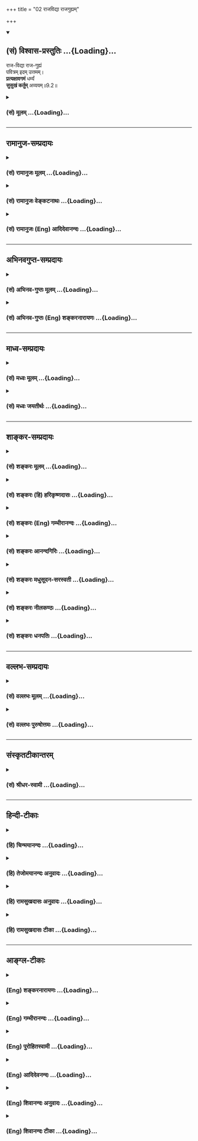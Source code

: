 +++
title = "02 राजविद्या राजगुह्यम्"

+++
<div class="js_include" newlevelforh1="2" title="(सं) विश्वास-प्रस्तुतिः" unfilled url="/mahAbhAratam/shlokashaH/06-bhIShma-parva/03-bhagavad-gItA-parva/saMskRtam/vishvAsa-prastutiH/09_rAja-vidyA-rAja-guhy/02_rAjavidyA_rAjaguh.md">
<details open><summary><h2>(सं) विश्वास-प्रस्तुतिः ...{Loading}...</h2></summary>

राज-विद्या राज-गुह्यं  
पवित्रम् इदम् उत्तमम्।  
**प्रत्यक्षावगमं** धर्म्यं  
**सुसुखं कर्तुम्** अव्ययम्॥9.2॥
</details>
</div>
<div class="js_include collapsed" newlevelforh1="3" title="(सं) मूलम्" unfilled url="/mahAbhAratam/shlokashaH/06-bhIShma-parva/03-bhagavad-gItA-parva/saMskRtam/mUlam/09_rAja-vidyA-rAja-guhy/02_rAjavidyA_rAjaguh.md">
<details><summary><h3>(सं) मूलम् ...{Loading}...</h3></summary>

राजविद्या राजगुह्यं पवित्रमिदमुत्तमम्।  
प्रत्यक्षावगमं धर्म्यं सुसुखं कर्तुमव्ययम्।।9.2।।
</details>
</div>


_________________
## रामानुज-सम्प्रदायः
<div class="js_include collapsed" newlevelforh1="3" title="(सं) रामानुजः मूलम्" unfilled url="/mahAbhAratam/shlokashaH/06-bhIShma-parva/03-bhagavad-gItA-parva/saMskRtam/rAmAnujaH/mUlam/09_rAja-vidyA-rAja-guhy/02_rAjavidyA_rAjaguh.md">
<details><summary><h3>(सं) रामानुजः मूलम् ...{Loading}...</h3></summary>

।।9.2।।**राजविद्या** विद्यानां राजा **राजगुह्यं** गुह्यानां राजा राज्ञां
विद्येति वा राजविद्या; राजानो हि विस्तीर्णागाधमनसः; महामनसाम् इयं विद्या
इत्यर्थः। महामनस एव गोपनीयगोपनकुशला इति तेषाम् एव गुह्यम् **इदम्। उत्तमम्
पवित्रं** मत्प्राप्तिविरोध्यशेषकल्मषापहं **प्रत्यक्षावगमम्;** अवगम्यते
इति अवगमो विषयः; प्रत्यक्षभूतः अवगमो विषयो यस्य ज्ञानस्य तत्
प्रत्यक्षावगमम्; भक्तिरूपेण उपासनेन उपास्यमानः अहं तदानीम् एव उपासितुः
प्रत्यक्षताम् उपागतो भवामि इत्यर्थः। अथापि **धर्म्यं** धर्माद् अनपेतं
धर्मत्वं हि निःश्रेयससाधनत्वम् स्वरूपेण एव अत्यर्थप्रियत्वेन तदानीम् एव
मद्दर्शनापादनतया च स्वयं निःश्रेयसरूपम् अपि
निरतिशयनिःश्रेयसरूपात्यन्तिकमत्प्राप्तिसाधनम् इत्यर्थः। अत एव **सुसुखं**
कर्तुं सुसुखोपादानम्; अत्यर्थप्रियत्वेन उपादेयम् **अव्ययम्** अक्षयं
मत्प्राप्तिं साधयित्वा अपि स्वयं न क्षीयते। एवंरूपम् उपासनं कुर्वतो
मत्प्रदाने कृते अपि न किञ्चित् कृतं मया अस्य इति मे प्रतिभाति इत्यर्थः।

</details>
</div>
<div class="js_include collapsed" newlevelforh1="3" title="(सं) रामानुजः वेङ्कटनाथः" unfilled url="/mahAbhAratam/shlokashaH/06-bhIShma-parva/03-bhagavad-gItA-parva/saMskRtam/rAmAnujaH/venkaTanAthaH/09_rAja-vidyA-rAja-guhy/02_rAjavidyA_rAjaguh.md">
<details><summary><h3>(सं) रामानुजः वेङ्कटनाथः ...{Loading}...</h3></summary>

  
  
।।9.2।। उपायान्तरेभ्योऽस्योपायस्यातिशयं दर्शयति -- राजविद्येति।
राजशब्दस्यात्र क्षत्रियविषयत्वेविशेषविधिः शेषनिषेधं गमयति \[ \]
इतिन्यायात् ब्राह्मणादेरनधिकारप्रसङ्गात्राज्ञां विद्या इति
विग्रहमनादृत्याह -- विद्यानां राजा ৷৷. गुह्यानां राजेति।
समानाधिकरणसमासफलमनुरुध्येदमुक्तम् शब्दार्थस्तु राजभूता विद्येति
राजदन्तादिषु वा पाठो द्रष्टव्यः। पवित्रमिदमुत्तमम्
इत्युत्तमशब्दसमानन्यायतया राजशब्दोऽत्र श्रेष्ठवाची।
एवमप्रसिद्धार्थक्लेशमसहमान आहराज्ञां विद्येति।
ब्राह्मणादेरधिकारनिषेधपरत्वशङ्कापरिहारायोपचारनिमित्तं गुणं दर्शयतिराजानो
हीति। फलितमाहमहामनसामिति। अजहल्लक्षणा वा गौणी वा वृत्तिरिह विवक्षिता;
अन्यैर्ज्ञातुमशक्यत्वादिति भावः। राजगुह्यम् इत्यस्यापि
सप्रयोजनत्वायौपचारिकार्थत्वं दर्शयतिमहामनस एव हीति।
उपायविरोधिनिवर्तककतिपयनिवर्तकव्यवच्छेदार्थमुत्तमशब्दविशेषितपवित्रशब्दविवक्षितमाह
-- मत्प्राप्तीति। प्रत्यक्षावगमम् इत्यत्र प्रत्यक्षरूपज्ञानपरत्वे
नपुंसकत्वायोगाज्ज्ञानस्यैव विशेष्यस्य ज्ञानमेव विशेषणीकृत्य
बहुव्रीह्ययोगाच्च कर्मणि व्युत्पत्त्या बहुव्रीहित्वं घटयतिअवगम्यत
इत्यादिना। नन्विदमयुक्तम्; उपासनस्य स्मृतिसन्ततिरूपत्वात्; उपास्यस्य
चाप्रत्यक्षत्वश्रुतेः प्रत्यक्षस्य तु विषयान्तरस्य
भक्तावनन्वयादित्यत्राहभक्तरूपेणेति। भक्त्या त्वनन्यया शक्यः \[11।54\]
इत्यादिकमिह भाव्यम्। तदानीमेवेत्यासक्तिवशादुक्तम्।  
  
स्वयं फलभूतानां हि फलान्तरसाधनत्वरूपं धर्मत्वं दुर्लभमित्यभिप्रायेणाह --
अथापि धर्म्यमिति। धर्मपथ्यर्थन्यायादनपेते \[अष्टा.4।4।92\] इति
सूत्रानुसारेण धर्म्यशब्दं निर्वक्तिधर्मादिति। अभिप्रेतं विवृणोतिधर्मत्वं
हीत्यादिना। प्रीतिपर्यायधृतिवाचके धातौ करणविवक्षया व्युत्पन्नो ह्ययं
धर्मशब्द इति भावः। उक्तं चाभियुक्तैःधर्म इत्युपसंहार्ये
यच्छ्रेयस्करभाषणम्। तद्धर्मपदवाच्यार्थनिरूपणविवक्षया इत्यादि।
श्रेयसोऽत्रावच्छेदकाभावात्मुक्तिः कैवल्यनिर्वाणश्रेयोनिश्श्रेयसामृतम्
\[अमरः1।5।6\] इति नैघण्टुकपाठाच्चनिरतिशयेत्यादिकमुक्तम्। अत एवेति --
स्वरूपतः साध्यतश्च पुरुषार्थरूपत्वादित्यर्थः। कर्तुं सुसुखं करणे
सुसुखमित्यर्थः। सुसुखं इत्यस्य
तुमुनन्तक्रियाकर्मीभावभ्रमव्युदासायाहसुसुखोपादानमिति।
उपसर्गसुखशब्दयोरत्राभिप्रेतमाहअत्यर्थेति। स्वरूपतो
विषयतश्चात्यर्थानुकूलत्वात्सुखेनानुष्ठेयमित्यर्थः। फलविनाश्यं हि
सर्वमन्यत्कर्म इदं तु सुकरमपि फलेनापि न क्षीयते अपवर्गरूपं फलमप्येतस्य
नालमित्यतिशयपरोऽव्ययशब्द इत्यभिप्रायेणाहअक्षयमिति।
तद्विवृणोतिमत्प्राप्तिमिति। तर्हि किमन्यदधिकं साध्यमिति
शङ्कायामभिप्रेतमाहएवंरूपमिति।  
  

</details>
</div>
<div class="js_include collapsed" newlevelforh1="3" title="(सं) रामानुजः (Eng) आदिदेवानन्दः" unfilled url="/mahAbhAratam/shlokashaH/06-bhIShma-parva/03-bhagavad-gItA-parva/saMskRtam/rAmAnujaH/english/AdidevAnandaH/09_rAja-vidyA-rAja-guhy/02_rAjavidyA_rAjaguh.md">
<details><summary><h3>(सं) रामानुजः (Eng) आदिदेवानन्दः ...{Loading}...</h3></summary>

9.2 This is a 'royal science', the king among sciences; 'the royal mystery', the king among mysteries. Or royal science may also mean the science known and practised by kings. Indeed kings are those who have broad and profound minds. The meaning is that this is the science of great minds. This is a mystery, because the great-minded alone are skilled in keeping mysteries. This is 'supreme purifier'; for it removes completely all blemishes opposed to the attainment of Myself. It is realised by 'direct perception'. Avagama' is that which is apprehended -
the subject of knowledge. It is that knowledge which has become direct perception, so that its object is directly apprehended. The import is that I, when worshipped in the spirit of Bhakti, become perceptible to the worshipper immediately. Even so, it is in 'accord with Dharma' or inseparable from Dharma. What is called Dharma is that which constitutes the means for the highest good. Though it is of the nature of supreme good, as it brings about the vision of Myself, yet it is also the means for completely attaining Me, which is the end unsurpassed and the final good. Because of this, it is 'pleasurable' to practise; its adoption is a matter of supreme love. It is 'abiding', imperishable. It does not perish even after leading to My attainment. That is, I give Myself up to one who performs this form of worship; even then it appears to Me that I have done nothing for him. Such is the meaning.

</details>
</div>


_________________
## अभिनवगुप्त-सम्प्रदायः
<div class="js_include collapsed" newlevelforh1="3" title="(सं) अभिनव-गुप्तः मूलम्" unfilled url="/mahAbhAratam/shlokashaH/06-bhIShma-parva/03-bhagavad-gItA-parva/saMskRtam/abhinava-guptaH/mUlam/09_rAja-vidyA-rAja-guhy/02_rAjavidyA_rAjaguh.md">
<details><summary><h3>(सं) अभिनव-गुप्तः मूलम् ...{Loading}...</h3></summary>

।।9.2।। राजेति। राजते सर्वविद्यामध्ये वीप्यते या। इहैव ह्युच्यते --
अध्यात्मविद्या विद्यानाम् इति। राज्ञां जनकादीनाम् अत्र अधिकारः; तेषां
रहस्यम् अतिगुप्तत्वात् +++(S;;N प्रति गुप्तत्वात्)+++। क्षत्रियसुलभेन वी,(धी)
रभावेनाविकम्पनात् +++(S;;N -- कम्पत्वात्)+++ कर्तुमनुष्ठातुं +++(N अनुष्ठानम्)+++
सुसुखम्। \[अव्ययम्\]; न चास्य ब्रह्मोपासनात्मनः कर्मणः
अन्यकर्मवदुपभोगादिना व्ययोऽस्ति।

</details>
</div>
<div class="js_include collapsed" newlevelforh1="3" title="(सं) अभिनव-गुप्तः (Eng) शङ्करनारायणः" unfilled url="/mahAbhAratam/shlokashaH/06-bhIShma-parva/03-bhagavad-gItA-parva/saMskRtam/abhinava-guptaH/english/shankaranArAyaNaH/09_rAja-vidyA-rAja-guhy/02_rAjavidyA_rAjaguh.md">
<details><summary><h3>(सं) अभिनव-गुप्तः (Eng) शङ्करनारायणः ...{Loading}...</h3></summary>

9.2 Raja-etc. Shines : that which illumines in the midst of all
sciences. Here \[in the Gita\] itself it is said 'The science of the
Self \[is the chief\] among the sciences'. Here in this science kings
like Janaka etc., have a right and pervilege (adhikara) \[to learn\]. It
is their secret, as it is much protected (by them) by heroism easy for
the Ksatriyas. As they do not waver \[in their mind\] because of their
heroic nature that is common in the members of the warring class, it is
very easy to do i.e., to observe. Imperishable : Unlike other actions
this action of worshipping Brahman does not perish through the enjoyment
of \[its result\].

</details>
</div>


_________________
## माध्व-सम्प्रदायः
<div class="js_include collapsed" newlevelforh1="3" title="(सं) मध्वः मूलम्" unfilled url="/mahAbhAratam/shlokashaH/06-bhIShma-parva/03-bhagavad-gItA-parva/saMskRtam/madhvaH/mUlam/09_rAja-vidyA-rAja-guhy/02_rAjavidyA_rAjaguh.md">
<details><summary><h3>(सं) मध्वः मूलम् ...{Loading}...</h3></summary>

।।9.2।। राजविद्या प्रधानविद्या। प्रत्यक्षं ब्रह्म अवगम्यते येन
तत्प्रत्यक्षावगमम्। अक्षेष्विन्द्रियेषु प्रति प्रतिस्थित इति प्रत्यक्षः।
तथा च श्रुतिः यः प्राणे तिष्ठन्प्राणादन्तरो यं प्राणो न वेद यस्य प्राणः
शरीरम्। यः प्राणमन्तरो यमयत्येष त आत्माऽन्तर्याम्यमृतः। यो वाचि तिष्ठन्
৷৷. यश्चक्षुषि तिष्ठन् \[बृ.उ.3।7।1618\] इत्यादिः। य एषोऽन्तरक्षिणि
पुरुषो दृश्यते \[छां.उ.1।7।5\] इति च अङ्गुष्ठमात्रः पुरुषोऽङ्गुष्ठं च
समाश्रितः \[म.ना.उ.15।5\] इति च। त्वं मनस्त्वं चन्द्रमास्त्वं
चक्षुरादित्यः इत्यादेश्च मोक्षधर्मे। \[म.भा.12।338।98100\] स प्रत्यक्षः
प्रति इति हि सोऽक्षेष्वक्षवान् भवति य एवं विद्वान्प्रत्यक्षं वेद इति
सामवेदे बाभ्रव्यशाखायाम्। धर्मो भगवान् तद्विषयं धर्म्यम्। सर्वं जगद्धत्त
इति धर्मः। पृथिवी धर्ममूर्धनि इति च प्रयोगान्मोक्षधर्मे। भारभृत्कथितो योगी
\[म.भा.13।149।106\] इति च। भर्ता सन् भ्रियमाणो बिभर्ति \[तै.आ.3।14\] इति
च श्रुतिः। धर्मो वा इदमग्र आसीन्न पृथिवी न वायुर्भाकाशो न ब्रह्मा न
रुद्रो न देवा न ऋषयः सोऽध्यायत् इति च सामवेदशाखायाम्।

</details>
</div>
<div class="js_include collapsed" newlevelforh1="3" title="(सं) मध्वः जयतीर्थः" unfilled url="/mahAbhAratam/shlokashaH/06-bhIShma-parva/03-bhagavad-gItA-parva/saMskRtam/madhvaH/jayatIrthaH/09_rAja-vidyA-rAja-guhy/02_rAjavidyA_rAjaguh.md">
<details><summary><h3>(सं) मध्वः जयतीर्थः ...{Loading}...</h3></summary>

।।9.2।। राज्ञामश्वपतिजनकादीनां विद्या राजविद्येति कश्चित्; तदसत्
ब्राह्मणादीनामनधिकारप्रसङ्गादिति भावेनाह -- **राजे**ति। राजेव राजा; राजा
चासौ विद्या चेति राजविद्येत्यर्थः। प्रत्यक्षेणावगमो यस्येति (शां.)
व्याख्यानमसत्। भगवन्माहात्म्यस्य शास्त्रैकसमधिगम्यत्वात्अद्वैतोद्गारस्य
प्रमाणविरुद्धत्वादिति भावेनाह -- **प्रत्यक्षमि**ति। शास्त्रैकवेद्यं
ब्रह्म कथं प्रत्यक्षं इत्यत आह -- **अक्षेष्वि**ति। प्रत्यक्षः परमात्मा।
प्रादिसमासोऽयं; नाव्ययीभाव इति ज्ञापनाय नपुंसके प्रकृतेऽपि
पुल्ँ लिङ्गनिर्देशः; अन्यथा षष्ठी न श्रूयेत। परमात्मनोऽक्षेषु स्थितत्वे
किं मानं इत्यत आह -- **तथा चे**ति। प्राण इति प्राणाभिमानिनी देवतोच्यते;
प्राणादन्तरो भिन्नः। अङ्गुष्ठेति कर्मेन्द्रियाधिष्ठातृत्वमुच्यते। मन
इत्यादेर्मनआदिस्थ इत्यर्थः। प्रत्यक्षशब्दस्यायमर्थ इत्यत्र श्रुतिमाह --
**स** इति। प्रतिस्थितः। अक्षवान् प्रशस्तेन्द्रियः। यो विद्वानेवं
प्रत्यक्षशब्दार्थं वेद। धर्मादनपेतं धर्म्यमिति निर्वचनेऽपि न
प्रसिद्धधर्माविरुद्धत्वमर्थः; निवृत्तधर्मस्य ब्रह्मज्ञानाविरुद्धतायाः
प्रसिद्धत्वात्। प्रवृत्तिलक्षणस्य तु तद्विरुद्धत्वादिति भावेनाह --
**धर्म** इति। तस्मादनपेतमित्यर्थस्तद्विषयमिति। कथं भगवान् धर्मः इत्यत आह
-- **सर्वमि**ति। धृञो मन्प्रत्यय औणादिकः। धारके धर्मशब्दप्रवृत्तिः कुतः
इत्यत आह -- **पृथिवी**ति। पर्वतोपरीत्यर्थः। भगवतः सर्वधारकत्वे किं मानं
इत्यत आह -- **भारभृदि**ति। सर्वत्र स्थितो भगवान् सर्वेण ध्रियते; स कथं
सर्वस्य धारकः इत्यत आह -- **भर्ते**ति। भर्ता सन्नेव म्रियमाणो न
स्वकीयस्थित्यै। धर्मशब्दस्य भगवद्वाचित्वं कुतः इत्यत आह -- **धर्मो वा**
इति। इदमग्रे अस्याग्रे। अत्र पुण्यं धर्मः किं न स्यात् इति
शङ्कानिरासार्थं सोऽध्यायदिति वाक्यशेषोदाहरणम्।

</details>
</div>


_________________
## शाङ्कर-सम्प्रदायः
<div class="js_include collapsed" newlevelforh1="3" title="(सं) शङ्करः मूलम्" unfilled url="/mahAbhAratam/shlokashaH/06-bhIShma-parva/03-bhagavad-gItA-parva/saMskRtam/shankaraH/mUlam/09_rAja-vidyA-rAja-guhy/02_rAjavidyA_rAjaguh.md">
<details><summary><h3>(सं) शङ्करः मूलम् ...{Loading}...</h3></summary>

।।9.2।। --,**राजविद्या** विद्यानां राजा; दीप्त्यतिशयवत्त्वात् दीप्यते हि
इयम् अतिशयेन ब्रह्मविद्या सर्वविद्यानाम्। तथा **राजगुह्यं** गुह्यानां
राजा। **पवित्रं** पावनं **इदम् उत्तमं** सर्वेषां पावनानां शुद्धिकारणं
ब्रह्मज्ञानम् उत्कृष्टतमम्। अनेकजन्मसहस्रसंचितमपि धर्माधर्मादि समूलं
कर्म क्षणमात्रादेव भस्मीकरोति इत्यतः किं तस्य पावनत्वं वक्तव्यम्। किञ्च
-- **प्रत्यक्षावगमं** प्रत्यक्षेण सुखादेरिव अवगमो यस्य तत्
प्रत्यक्षावगमम्। अनेकगुणवतोऽपि धर्मविरुद्धत्वं दृष्टम्; न तथा आत्मज्ञानं
धर्मविरोधि; किंतु **धर्म्यं** धर्मादनपेतम्। एवमपि;
स्याद्दुःखसंपाद्यमित्यत आह -- सुसुखं **कर्तुम्;** यथा
रत्नविवेकविज्ञानम्। तत्र अल्पायासानामन्येषां कर्मणां सुखसंपाद्यानाम्
अल्पफलत्वं दुष्कराणां च महाफलत्वं दृष्टमिति; इदं तु सुखसंपाद्यत्वात्
फलक्षयात् व्येति इति प्राप्ते; आह -- **अव्ययम्** इति। न अस्य फलतः
कर्मवत् व्ययः अस्तीति अव्ययम्। अतः श्रद्धेयम् आत्मज्ञानम्।। ये पुनः --,

</details>
</div>
<div class="js_include collapsed" newlevelforh1="3" title="(सं) शङ्करः (हि) हरिकृष्णदासः" unfilled url="/mahAbhAratam/shlokashaH/06-bhIShma-parva/03-bhagavad-gItA-parva/saMskRtam/shankaraH/hindI/harikRShNadAsaH/09_rAja-vidyA-rAja-guhy/02_rAjavidyA_rAjaguh.md">
<details><summary><h3>(सं) शङ्करः (हि) हरिकृष्णदासः ...{Loading}...</h3></summary>

।।9.2।। वह ज्ञान --, अतिशय प्रकाशयुक्त होनेके कारण समस्त विद्याओंका राजा
है। ब्रह्मविद्या सब विद्याओंमें अतिशय देदीप्यमान है यह प्रसिद्ध ही है।
तथा ( यह ज्ञान ) समस्त गुप्त रखनेयोग्य भावोंका भी राजा है। एवं यह बड़ा
पवित्र और उत्तम भी है; अर्थात् सम्पूर्ण पवित्र करनेवालोंको पवित्र
करनेवाला यह ब्रह्मज्ञान सबसे उत्कृष्ट है। जो अनेक सहस्र जन्मोंमें इकट्ठे
हुए पुण्य पापादि कर्मोंको क्षणमात्रमें मूलसहित भस्म कर देता है उसकी
पवित्रताका क्या कहना है साथ ही यह ज्ञान प्रत्यक्ष अनुभवमें आनेवाला है;
अर्थात् सुख आदिकी भाँति जिसका प्रत्यक्ष अनुभव हो सके; ऐसा है। अनेक
गुणोंसे युक्त वस्तुका भी धर्मसे विरोध देखा जाता है; परंतु आत्मज्ञान उनकी
तरह धर्मविरोधी नहीं है बल्कि धर्म्य -- धर्ममय है अर्थात् धर्मसे युक्त
है। ऐसा पदार्थ भी दुःसम्पाद्य ( प्राप्त करनेमें बड़ा कठिन ) हो सकता है।
इसलिये कहते हैं कि वह ज्ञान रत्नोंके विवेकविज्ञानकी भाँति समझनेमें बड़ा
सुगम है। परंतु संसारमें अल्प परिश्रमसे सुखपूर्वक सम्पन्न होनेवाले
कर्मोंका अल्प फल और कठिनतासे सम्पन्न होनेवाले कर्मोंका महान् फल देखा गया
है; अतः यह ज्ञान भी सुगमतासे सम्पन्न होनेवाला होनेके कारण अपने फलका क्षय
होनेपर क्षीण हो जायगा; ऐसी शङ्का प्राप्त होनेपर कहते हैं -- यह ज्ञान
अव्यय है अर्थात् कर्मोंकी भाँति फलनाशके द्वारा इसका नाश नहीं होता। अतः
यह आत्मज्ञान श्रद्धा करने योग्य है।

</details>
</div>
<div class="js_include collapsed" newlevelforh1="3" title="(सं) शङ्करः (Eng) गम्भीरानन्दः" unfilled url="/mahAbhAratam/shlokashaH/06-bhIShma-parva/03-bhagavad-gItA-parva/saMskRtam/shankaraH/english/gambhIrAnandaH/09_rAja-vidyA-rAja-guhy/02_rAjavidyA_rAjaguh.md">
<details><summary><h3>(सं) शङ्करः (Eng) गम्भीरानन्दः ...{Loading}...</h3></summary>

9.2 And that is raja-vidya, the Sovereign Knowledge, the kind among
sciences because of the abundance of its radiance. Indeed, this
knowledge of Brahman shines most brilliantly among all kiinds of
learning \[The word raja means a king, or figuratively, the greatest;
or, derived from the root raj, to shine, it may mean shining.-Tr.\] So
also, idam, this; is raja-guhyam, the Sovereign Profundity, the kind
among profundities; uttamam, the best; pavitram, sanctifier. This
knowledge of Brahman, which sanctifies all things that purify, is the
greatest. Shine it reduces to ashes in a moment (the results of) all
actions-righteous, unrighteous and others-together with their roots,
accumulated over many thousands of births, therefore, what to speak of
its sanctifying power! Besides, it is pratyaksavagamam, directly
realizable, directly perceivable like happiness etc. Even though
possessed of many alities, a thing may be noticed to be contrary to
righteousness. The knowledge of the Self is not opposed to
righteousness, in that way, but it is dharmyam, righteous, not divorced
from righteousness. Eeve so, it may be difficult to practice. Hence the
Lord says it is susukham, very easy; kartum to practise, like the
knowledge of the distinction among jewels. It is seen (in the world)
that, actions which reire little effort and are accomplished easily
yield meagre results, whereas those that are difficult to accomplish
yield great results. Thus the contingency arises that this (knowledge of
Brahman), however. which is easily attained, perishes when its result
gets exhausted. Therefore the Lord says it is avyayam, imperishable.
From the point of view of its result, it is not perishable like (the
results of) actions. Hence the knowledge of the Self should be highly
regarded.

</details>
</div>
<div class="js_include collapsed" newlevelforh1="3" title="(सं) शङ्करः आनन्दगिरिः" unfilled url="/mahAbhAratam/shlokashaH/06-bhIShma-parva/03-bhagavad-gItA-parva/saMskRtam/shankaraH/AnandagiriH/09_rAja-vidyA-rAja-guhy/02_rAjavidyA_rAjaguh.md">
<details><summary><h3>(सं) शङ्करः आनन्दगिरिः ...{Loading}...</h3></summary>

।।9.2।। तदाभिमुख्यसिद्धये तज्ज्ञानं स्तौति -- **तच्चेति।** ब्रह्मविद्या
विद्यानां राजा श्रेष्ठेत्यत्र हेतुमाह -- **दीप्तीति।** कुतो
ब्रह्मविद्याया विद्यान्तरेभ्यो दीप्त्यतिशयवत्त्वं तदाह -- **दीप्यते
हीति।** दृश्यते हि विद्वदन्तरेभ्यो लोके पूजातिरेको ब्रह्मविदामिति भावः।
उत्कृष्टतमं शुद्धिकारणं ब्रह्मज्ञानमित्येतदुपपादयति -- **अनेकेति।** तत्र
च श्रुतिस्मृती प्रमाणयितव्ये। न शास्त्रैकगम्यमिदं ज्ञानं किंतु
प्रत्यक्षप्रमेयमित्याह -- **किञ्चेति।** प्रत्यक्षमवगमो मानमस्मिन्निति
तथा; यद्वावगम्यत इत्यवगमः फलं प्रत्यक्षोऽवगमोऽस्येति दृष्टफलत्वं
ज्ञानस्योच्यते। धर्म्यमित्येतद्व्याकरोति -- **अनपेतमिति।** धर्मस्येव
तस्य क्लेशसाध्यत्वमाशङ्क्याह -- **एवमपीति।** तत्र रत्नविषयं विवेकज्ञानं
संप्रयोगादुपदेशापेक्षादनायासेन दृष्टं तथेदं ब्रह्मज्ञानमित्याह --
**तथेति।** अव्ययमिति विशेषणमाशङ्कापूर्वकं विवृणोति -- **तत्रेत्यादिना।**
व्यवहारभूमिः सप्तम्यर्थः। ज्ञानस्याक्षयफलत्वे फलितमाह -- **अत इति।**

</details>
</div>
<div class="js_include collapsed" newlevelforh1="3" title="(सं) शङ्करः मधुसूदन-सरस्वती" unfilled url="/mahAbhAratam/shlokashaH/06-bhIShma-parva/03-bhagavad-gItA-parva/saMskRtam/shankaraH/madhusUdana-sarasvatI/09_rAja-vidyA-rAja-guhy/02_rAjavidyA_rAjaguh.md">
<details><summary><h3>(सं) शङ्करः मधुसूदन-सरस्वती ...{Loading}...</h3></summary>

।।9.2।। पुनस्तदाभिमुख्याय तज्ज्ञानं स्तौति -- राजविद्या सर्वासां
विद्यानां राजा; सर्वाविद्यानाशकत्वात्;
विद्यान्तरस्याविद्यैकदेशविरोधित्वात्। तथा राजगुह्यं सर्वेषां गुप्तानां
राजा; अनेकजन्मकृतसुकृतसाध्यत्वेन बहुभिरज्ञातत्वात्।
राजदन्तादित्वादुपसर्जनस्य परनिपातः। पवित्रमिदमुत्तमम्। प्रायश्चित्तैर्हि
किंचिदेकमेव पापं निवर्त्यते। निवृत्तं च तत्स्वकारणे सूक्ष्मरूपेण
तिष्ठत्येव। यतः पुनस्तत्पापमुपचिनोति पुरुषः। इदं
त्वनेकजन्मसहस्रसंचितानां सर्वेषामपि पापानां स्थूलसूक्ष्मावस्थानां
तत्कारणस्य चाज्ञानस्य सद्य एवोच्छेदकम्। अतः सर्वोत्तमं। पावनमिदमेव।
नचातीन्द्रिये धर्म इवात्र कस्यचित्संदेहः; स्वरूपतः फलतश्च
प्रत्यक्षत्वादित्याह -- प्रत्यक्षावगमं अवगम्यतेऽनेनेत्यवगमो मानं;
अवगम्यते प्राप्यत इत्यवगमः फलं; प्रत्यक्षमवगमो मानमस्मिन्निति स्वरूपतः
साक्षिप्रत्यक्षत्वं; प्रत्यक्षोऽवगमोऽस्येति फलतः साक्षिप्रत्यक्षत्वं;
मयेदं विदितमतो नष्टमिदानीमत्र,ममाज्ञानमिति हि सार्वलौकिकः साक्ष्यनुभवः।
एवं लोकानुभवसिद्धत्वेऽपि तज्ज्ञानं धर्म्यं धर्मादनपेतं
अनेकजन्मसंचितनिष्कामधर्मफलम्। तर्हि दुःसंपादं स्यान्नेत्याह -- सुसुखं
कर्तुं,गुरूपदर्शितविचारसहकृतेन वेदान्तवाक्येन सुखेन कर्तुं शक्यं न
देशकालादिव्यवधानमपेक्षते प्रमाणवस्तुपरतन्त्रत्वाज्ज्ञानस्य।
एवमनायाससाध्यत्वे स्वल्पफलत्वं स्यादत्यायासाध्यानामेव कर्मणां
महाफलत्वदर्शनादिति नेत्याह -- अव्ययम्। एवमनायाससाध्यस्याप्यस्य फलतो
व्ययो नास्तीत्यव्ययम्। अक्षयफलमित्यर्थः। कर्मणां त्वतिमहतामपि
क्षयिकफलत्वमेवयो वा एतदक्षरं गार्ग्यविदित्वास्मिल्ँ लोके जुहोति यजते
तपस्तप्यते बहूनि वर्षसहस्राण्यन्तवदेवास्य तद्भवति इति श्रुतेः।
तस्मात्सर्वोत्कृष्टत्वाच्छ्रद्धेयमेवात्मज्ञानम्।

</details>
</div>
<div class="js_include collapsed" newlevelforh1="3" title="(सं) शङ्करः नीलकण्ठः" unfilled url="/mahAbhAratam/shlokashaH/06-bhIShma-parva/03-bhagavad-gItA-parva/saMskRtam/shankaraH/nIlakaNThaH/09_rAja-vidyA-rAja-guhy/02_rAjavidyA_rAjaguh.md">
<details><summary><h3>(सं) शङ्करः नीलकण्ठः ...{Loading}...</h3></summary>

।।9.2।। एतदेव स्तौति -- **राजविद्येति।** विद्यानां राजा इति राजविद्या
अध्यात्मविद्या। गुह्यानां राजा इति राजगुह्यम्। राजदन्तादिषु परम्
इत्युपसर्जनस्य परनिपातः। पवित्रं पावनम्। उत्तमं
पूर्वापरदुरितनाशाश्लेषहेतुत्वात्प्रायश्चित्ताद्यपेक्षया श्रेष्ठम्।
प्रत्यक्षावगमं प्रत्यक्षं नित्यापरोक्षं यत्प्रत्यगात्मवस्तु तदेव
याथात्म्येनावगम्यतेऽनेनेति प्रत्यक्षावगमं; प्रत्यक्षेण सुखादिवद्गमो
यस्येति वा। अस्मिन्पक्षे विज्ञानसहितमिति विशेषणस्य श्लोकान्तरस्थत्वान्न
तेन पौनरुक्त्यदोषः। तर्हि अपूर्वत्वाभावान्निष्फलं स्यादत आह। धर्म्यं
धर्मादनपेतम्। तथाहि क्षणमपि प्रत्यगात्माकारवृत्तौ सत्यां श्रूयतेक्षणमेकं
क्रतुशतस्य चतुःसप्तत्या यत्फलं तद्वाप्नोति इति। तर्हि दुःसाध्यं
स्यान्नेत्याह -- सुसुखं कर्तुमिति। कर्तुं संपादयितुमाविष्कर्तुं
सुसुखमनायाससाध्यम्। अज्ञानापनयमात्रसिद्धत्वात्। तर्हि आशुविनाशिफलं चेत्।
अव्ययं; वस्तुमात्रविषयत्वात्। अनन्तफलं नतु कर्मफलवन्नश्यति।

</details>
</div>
<div class="js_include collapsed" newlevelforh1="3" title="(सं) शङ्करः धनपतिः" unfilled url="/mahAbhAratam/shlokashaH/06-bhIShma-parva/03-bhagavad-gItA-parva/saMskRtam/shankaraH/dhanapatiH/09_rAja-vidyA-rAja-guhy/02_rAjavidyA_rAjaguh.md">
<details><summary><h3>(सं) शङ्करः धनपतिः ...{Loading}...</h3></summary>

।।9.2।। तज्ज्ञानं स्तौति राजेति। राजविद्या विद्यानां सर्वासां राजा।
ब्रह्मविद्यावतः पूजातिशयदर्शयेन तस्या अतिशयेन देदीप्यमानत्वात्। तथाच
श्रुतिःतस्मादात्मज्ञमर्चयेद्भूतिकामः इति। भगवद्ववचनं चनिरपेक्षं मुनिं
शान्तं निर्वैरं समदर्शनम्। अनुब्रजाभ्यहं नित्यं पूयेयेत्यङ्गिरेणुभिः।।
इति। तथा सर्वेषां गुह्यानामुत्कर्षवत्त्वेन गोप्यानां
राजाऽत्यत्कर्षत्वात्राजदन्तादिषु परम् इत्युपासर्जनस्य परनिपातः। इदं
ब्रह्मज्ञानमुत्तमं पवित्रं सर्वेषां पावनानामपि शुद्धिकत्वात्। अन्यद्धि
प्रायश्चित्तादिरुपं पवित्रं यथाकथंचित्किंचित्पापं नाशयति। इदं तु सर्वै
धर्माधर्मादिलक्षणं अनेकजन्मसंचितं समूलं कर्म नाशयति। क्रियमाणं
चाश्चलष्टं करोति। तथाच व्याससूत्रेतदधिगम उत्तरपूर्वाधयोरश्लेषविनाशौ
तद्य्वपदेशात्इतरस्याप्येवमसंश्लेषः पाते तु इति। तस्मात्किं तस्य
ब्रह्मज्ञानस्य परमपावनत्वं वक्तव्यमेतल्लवसदृशस्यान्यस्य पावन
स्यानिरुपणात्। किंच न केवलं धर्मवच्छास्त्रगम्यं परोक्षमेवापितु
प्रत्यक्षावगमं प्रत्यक्षेण सुखादेरिवावगमो यस्येति भाष्यम्।
प्रत्यक्षोऽवगमो मानमस्मिमन्निति तथा। यद्वावगम्यत इत्यवगमः फलं
प्रत्यक्षोऽवगमोऽस्येति दृष्टफलत्वं ज्ञानस्योच्यत इति तट्टीका।
प्रथमपक्षेऽवगम्येतऽनेनेत्यवगमो मानं प्रत्यक्षं तदस्मिन्निति स्वरुपतः
साक्षिप्रत्यक्षत्वं। द्वितीयपक्षे फलतः तत्प्रत्यक्षत्वं मयेदं विदतमतो
नष्टमिदानीं ममात्राज्ञानमिति सार्वजनीनः साक्ष्यनुभवः इति तदर्थः।
प्रत्यक्षं नित्यापरोक्षं यत्प्रत्यगात्मवस्तु तदेव
याथात्म्येनावगम्येऽनेनेत्यपि केचित्तदेतत्पक्षत्रयमपि
भाष्यस्योपलक्षणार्थत्वेनोपादेयम्। नन्वनेकगुणवतोऽपि
मांसभक्षणादेर्धर्मविरुद्धत्वं दृष्टम्; तथा आत्मज्ञानमपि किं न स्यादिति
तत्राह। धर्म्यं धर्मादनपेतम्। अनेकजन्मार्जितसुकृतसाध्यत्वात्। नन्वेमपि
दुःसंपाद्यं स्यादिति तत्राह। सुसुखं कर्ते
गुरुपदिष्टवेदान्तवाक्यैरज्ञाननिवृत्त्या सुखेनैव संपादयितुं शक्यं न
देशकालऋत्विगाद्यपेक्षास्तीति। ननु लोके यन्महत्फलं
तद्वह्वायाससाध्यकर्मसाध्यम्। अल्पं त्वल्पायाससाध्यकर्मसाध्यं दृष्टम्।
तद्वज्ज्ञानमपि कर्तुं सुखं अल्पफलं भविष्यतीत्याशङ्क्य
रत्नविवेकज्ञानस्याल्पायाससाध्यस्यापि महाफलदर्शनान्नेत्याह। अव्ययं नास्य
ज्ञानस्य लोकवत्फलतो व्ययो नाशोस्तीऽत्यव्ययम्। अतः श्रद्धयावश्यं
संपाद्यमिति भावः।

</details>
</div>


_________________
## वल्लभ-सम्प्रदायः
<div class="js_include collapsed" newlevelforh1="3" title="(सं) वल्लभः मूलम्" unfilled url="/mahAbhAratam/shlokashaH/06-bhIShma-parva/03-bhagavad-gItA-parva/saMskRtam/vallabhaH/mUlam/09_rAja-vidyA-rAja-guhy/02_rAjavidyA_rAjaguh.md">
<details><summary><h3>(सं) वल्लभः मूलम् ...{Loading}...</h3></summary>

।।9.2।। किञ्च राजविद्येति। इदं ज्ञानं खलु राज्ञां महामनसां विद्या गुह्यं
च मन्त्ररूपं विद्यानां राजा गुह्यं च इति वा। राजदन्तादित्वादुपसर्जनस्य
परत्वम्। पावनसम्बन्धित्वात् पवित्रम्। प्रत्यक्षेति अवगम्यत इत्यवगमो
विषयो यस्य ज्ञानस्य सोऽहं प्रत्यक्षतामुपगतो भवामीत्यर्थः;
भक्त्यावृतत्वात्। अथापि धर्म्यं निश्श्रेयसलक्षणाद्धर्मादनपेतम्अनिच्छतो
गतिमण्वीं प्रयुङ्क्ते इति वाक्यात्। कर्तुं च सुसुखं न
कर्मान्तरवद्दुष्करम्।

</details>
</div>
<div class="js_include collapsed" newlevelforh1="3" title="(सं) वल्लभः पुरुषोत्तमः" unfilled url="/mahAbhAratam/shlokashaH/06-bhIShma-parva/03-bhagavad-gItA-parva/saMskRtam/vallabhaH/puruShottamaH/09_rAja-vidyA-rAja-guhy/02_rAjavidyA_rAjaguh.md">
<details><summary><h3>(सं) वल्लभः पुरुषोत्तमः ...{Loading}...</h3></summary>

  
  
।।9.2।। गुह्यतमत्वज्ञापनायोच्यमानस्य सर्वोत्तमत्वमाह -- राजविद्येति।
इदमुच्यमानं राजविद्या विद्यानां राजा; ब्रह्मविद्यात्मकमित्यर्थः।
राजगुह्यं गुह्यानां गोप्यानां राजा; विद्यासु मुख्यत्वात् गोप्येषु
मुख्यत्वात् कस्यापि न वक्तव्यमिति भावः। पवित्रं; परमपावनमित्यर्थः।
उत्तमं सर्वोत्कृष्टम्। प्रत्यक्षावगमं साक्षात्फलात्मकं;
दृष्टफलरूपमित्यर्थः। धर्म्यं धर्मोत्पादकं; कर्तुं सुसुखं सुखेन कर्तुं
योग्यम्; अव्ययं अविनाशि। यद्वा -- अव्ययं कर्तुं स्वसुखं सुसुखं
परमसुखमित्यर्थः।  
  

</details>
</div>


_________________
## संस्कृतटीकान्तरम्
<div class="js_include collapsed" newlevelforh1="3" title="(सं) श्रीधर-स्वामी" unfilled url="/mahAbhAratam/shlokashaH/06-bhIShma-parva/03-bhagavad-gItA-parva/saMskRtam/shrIdhara-svAmI/09_rAja-vidyA-rAja-guhy/02_rAjavidyA_rAjaguh.md">
<details><summary><h3>(सं) श्रीधर-स्वामी ...{Loading}...</h3></summary>

।।9.2।। किंच **-- राजविद्येति।** इदं ज्ञानं राजविद्या विद्यानां राजेति
राजविद्या च। गुह्यानां राजेति राजगुह्यं विद्यासु गोप्येषु च रहस्यम्।
अतिश्रेष्ठमित्यर्थः। राजदन्तादित्वादुपसर्जनस्य परत्वम्। राज्ञां विद्या
राज्ञां गुह्यमितिवा उत्तमं पवित्रमत्यन्तपावनमिदं ज्ञानिनां
प्रत्यक्षावगमं च प्रत्यक्षः स्पष्टोऽवगमोऽवबोधो यस्य तत्प्रत्यक्षावगमम्।
दृष्टफलमित्यर्थः। धर्म्यं च धर्मादनपेतं; सर्वधर्मफलत्वात्। कर्तुं सुसुखं
च। सुखेन कर्तुं शक्यमित्यर्थः। अव्ययमक्षयफलत्वात्।

</details>
</div>


_________________
## हिन्दी-टीकाः
<div class="js_include collapsed" newlevelforh1="3" title="(हि) चिन्मयानन्दः" unfilled url="/mahAbhAratam/shlokashaH/06-bhIShma-parva/03-bhagavad-gItA-parva/hindI/chinmayAnandaH/09_rAja-vidyA-rAja-guhy/02_rAjavidyA_rAjaguh.md">
<details><summary><h3>(हि) चिन्मयानन्दः ...{Loading}...</h3></summary>

।।9.2।। धर्म शब्द का प्रचलित अर्थ यह है कि सप्ताह के किसी विशेष दिन;
निर्धारित समय के लिए देवालय में जाकर व्रत पालन तथा पूजा करना आदि। इस
दृष्टि से वेदान्त कोई धर्म नहीं है परन्तु आदर्श जीवन जीने की कला को धर्म
समझने पर वेदान्त सर्वश्रेष्ठ धर्म है; क्योंकि उसमें आदर्श जीवन का
वैज्ञानिक विश्लेषण एवं विवेचन किया गया है। राजविद्या; राजगुह्य; पवित्र
और उत्तम कहकर भगवान् श्रीकृष्ण उसकी प्रशंसा करते हैं। कोई ज्ञान;
राजविद्या और गुह्यतम तथा परम पवित्र होते हुए भी यदि अनुभव ग्राह्य नहीं
है; तो उसका कोई उपयोग नहीं हो सकता। परन्तु इस ज्ञान में यह दोष नहीं है;
क्योंकि यह प्रत्यक्षावगमम् अर्थात् इसका आत्मरूप में साक्षात् अनुभव किया
जा सकता है। इसी प्रकार; यह ज्ञान र्धम्य अर्थात् धर्म के अनुकूल है;
धर्मयुक्त है। धर्म शब्द का अर्थ अनेक स्थलों पर बताया जा चुका है।
आत्मचैतन्य के अभाव में मनुष्य स्थूल और सूक्ष्मरूप जड़तत्त्वों का समूह
मात्र है; जो स्वयं कोई भी कार्य करने में समर्थ नहीं है। यह
चेतनतत्त्वआत्मा ही मनुष्य का वास्तविक धर्म है; स्वरूप है। भगवान् यहाँ जो
ज्ञान प्रदान करने वाले हैं; वह न भौतिक विज्ञान है और न मनोविज्ञान किन्तु
वह आत्मज्ञान अर्थात् मनुष्य के स्वस्वरूप का ज्ञान है। सुसुखं कर्तुम् धर्म
कोई बाह्य जगत् में की जाने वाली क्रिया नहीं; वरन् आत्मिक उन्नति का मार्ग
है; जिसका अनुसरण प्रत्येक व्यक्ति स्वयं ही करता है। यदि प्रस्तुत ज्ञान
को प्राप्त करना अत्यन्त कठिन हो; तो उसमें किसी की प्रवृत्ति न होने से
उसकी विद्यमानता व्यर्थ ही होगी। वैज्ञानिकों की इस घोषणा से कि मंगलग्रह
पर सोने का अक्षय भण्डार वितरण के लिए उपलब्ध है; देश की दरिद्रता दूर नहीं
होती भगवान् इस ज्ञान के कठिन होने के भय को साधक के मन से निवृत्त करने के
लिए कहते हैं कि यह करने में अत्यन्त सरल है। लगनशील और योग्य विद्यार्थी
के लिये चित्तशुद्धि और उसके द्वारा ज्ञान से लक्ष्यप्राप्ति करना अत्यन्त
सरल कार्य है। करने में सरल होते हुए भी यदि इस ज्ञान का फल अनित्य और
विनाशी हो; तो कोई भी बुद्धिमान पुरुष उसकी प्राप्ति के लिए प्रयत्न नहीं
करेगा। किन्तु स्वयं भगवान् प्रमाणित करते हैं कि इस ज्ञान का फल अव्यय है
आत्म साक्षात्कार का अर्थ है; स्वयं अनादिअनन्त आत्मा ही बन जाना; जो इस
आभासिक दृश्यमान जगत् का एकमेव अद्वितीय अधिष्ठान है। इसलिए कहा गया है कि
यह ज्ञान अव्यय है। ज्ञान के साधकों के विपरीत; जो लोग इस नित्य वस्तु के
लिए प्रयत्न नहीं करते; उनके विषय में कहते हैं --

</details>
</div>
<div class="js_include collapsed" newlevelforh1="3" title="(हि) तेजोमयानन्दः अनुवादः" unfilled url="/mahAbhAratam/shlokashaH/06-bhIShma-parva/03-bhagavad-gItA-parva/hindI/tejomayAnandaH/anuvAdaH/09_rAja-vidyA-rAja-guhy/02_rAjavidyA_rAjaguh.md">
<details><summary><h3>(हि) तेजोमयानन्दः अनुवादः ...{Loading}...</h3></summary>

।।9.2।। यह ज्ञान राजविद्या (विद्याओं का राजा) और राजगुह्य (सब गुह्यों
अर्थात् रहस्यों का राजा) एवं पवित्र, उत्तम, प्रत्यक्ष ज्ञानवाला और
धर्मयुक्त है, तथा करने में सरल और अव्यय है।।

</details>
</div>
<div class="js_include collapsed" newlevelforh1="3" title="(हि) रामसुखदासः अनुवादः" unfilled url="/mahAbhAratam/shlokashaH/06-bhIShma-parva/03-bhagavad-gItA-parva/hindI/rAmasukhadAsaH/anuvAdaH/09_rAja-vidyA-rAja-guhy/02_rAjavidyA_rAjaguh.md">
<details><summary><h3>(हि) रामसुखदासः अनुवादः ...{Loading}...</h3></summary>

।।9.2।। यह सम्पूर्ण विद्याओंका और सम्पूर्ण गोपनीयोंका राजा है। यह अति
पवित्र तथा अतिश्रेष्ठ है और इसका फल भी प्रत्यक्ष है। यह धर्ममय है,
अविनाशी है और करनेमें बहुत सुगम है अर्थात् इसको प्राप्त करना बहुत सुगम
है।

</details>
</div>
<div class="js_include collapsed" newlevelforh1="3" title="(हि) रामसुखदासः टीका" unfilled url="/mahAbhAratam/shlokashaH/06-bhIShma-parva/03-bhagavad-gItA-parva/hindI/rAmasukhadAsaH/TIkA/09_rAja-vidyA-rAja-guhy/02_rAjavidyA_rAjaguh.md">
<details><summary><h3>(हि) रामसुखदासः टीका ...{Loading}...</h3></summary>

।।9.2।।***व्याख्या--'*राजविद्या'--**यह विज्ञानसहित ज्ञान सम्पूर्ण
विद्याओंका राजा है; क्योंकि इसको ठीक तरहसे जान लेनेके बाद कुछ भी जानना
बाकी नहीं रहता। भगवान्ने सातवें अध्यायके आरम्भमें कहा है कि 'मेरे
समग्ररूपको जाननेके बाद जानना कुछ बाकी नहीं रहता। ' पन्द्रहवें अध्यायके
अन्तमें कहा है कि 'जो असम्मूढ़ पुरुष मेरेको क्षरसे अतीत और अक्षरसे उत्तम
जानता है, वह सर्ववित् हो जाता है अर्थात् उसको जानना कुछ बाकी नहीं रहता',
इससे ऐसा मालूम होता है कि भगवान्के सगुण-निर्गुण, साकार-निराकार,
व्यक्त-अव्यक्त आदि जितने स्वरूप हैं, उन सब स्वरूपोंमें भगवान्के
सगुण-साकार स्वरूपकी बहुत विशेष महिमा है।

</details>
</div>


_________________
## आङ्ग्ल-टीकाः
<div class="js_include collapsed" newlevelforh1="3" title="(Eng) शङ्करनारायणः" unfilled url="/mahAbhAratam/shlokashaH/06-bhIShma-parva/03-bhagavad-gItA-parva/english/shankaranArAyaNaH/09_rAja-vidyA-rAja-guhy/02_rAjavidyA_rAjaguh.md">
<details><summary><h3>(Eng) शङ्करनारायणः ...{Loading}...</h3></summary>

9.2. This shines among the sciences; (this is) the secret of monarchs;
it is a supreme purifier, it is comprehensible by immediate perception,
is righteous, easy to do, and imperishable.

</details>
</div>
<div class="js_include collapsed" newlevelforh1="3" title="(Eng) गम्भीरानन्दः" unfilled url="/mahAbhAratam/shlokashaH/06-bhIShma-parva/03-bhagavad-gItA-parva/english/gambhIrAnandaH/09_rAja-vidyA-rAja-guhy/02_rAjavidyA_rAjaguh.md">
<details><summary><h3>(Eng) गम्भीरानन्दः ...{Loading}...</h3></summary>

9.2 This is the Sovereign Knowledge, the Sovereign Profundity, the best sanctifire; directly realizable, righteous, very easy to practise and imperishable.

</details>
</div>
<div class="js_include collapsed" newlevelforh1="3" title="(Eng) पुरोहितस्वामी" unfilled url="/mahAbhAratam/shlokashaH/06-bhIShma-parva/03-bhagavad-gItA-parva/english/purohitasvAmI/09_rAja-vidyA-rAja-guhy/02_rAjavidyA_rAjaguh.md">
<details><summary><h3>(Eng) पुरोहितस्वामी ...{Loading}...</h3></summary>

9.2 This is the Premier Science, the Sovereign Secret, the Purest and Best; intuitional, righteous; and to him who practiseth it pleasant beyond measure.

</details>
</div>
<div class="js_include collapsed" newlevelforh1="3" title="(Eng) आदिदेवनन्दः" unfilled url="/mahAbhAratam/shlokashaH/06-bhIShma-parva/03-bhagavad-gItA-parva/english/AdidevanandaH/09_rAja-vidyA-rAja-guhy/02_rAjavidyA_rAjaguh.md">
<details><summary><h3>(Eng) आदिदेवनन्दः ...{Loading}...</h3></summary>

9.2 This is the royal science, royal mystery, the supreme purifier, It is realised by direct experience. It is in accord with Dharma, it is pleasant to practise and is abiding.

</details>
</div>
<div class="js_include collapsed" newlevelforh1="3" title="(Eng) शिवानन्दः अनुवादः" unfilled url="/mahAbhAratam/shlokashaH/06-bhIShma-parva/03-bhagavad-gItA-parva/english/shivAnandaH/anuvAdaH/09_rAja-vidyA-rAja-guhy/02_rAjavidyA_rAjaguh.md">
<details><summary><h3>(Eng) शिवानन्दः अनुवादः ...{Loading}...</h3></summary>

9.2 This is the kingl science, the kingly secret, the supreme purifier,
realisable by direct intuitional knowledge, according to righteousness,
very easy to perform and imperishable.

</details>
</div>
<div class="js_include collapsed" newlevelforh1="3" title="(Eng) शिवानन्दः टीका" unfilled url="/mahAbhAratam/shlokashaH/06-bhIShma-parva/03-bhagavad-gItA-parva/english/shivAnandaH/TIkA/09_rAja-vidyA-rAja-guhy/02_rAjavidyA_rAjaguh.md">
<details><summary><h3>(Eng) शिवानन्दः टीका ...{Loading}...</h3></summary>

9.2 राजविद्या the king of sciences; राजगुह्यम् kingly secret; पवित्रम्
purifier; इदम् this; उत्तमम् highest; प्रत्यक्षावगमम् realisable by direct; intuitional knowledge; धर्म्यम् according to righteousness;
सुसुखम् very easy; कर्तुम् to perform; अव्ययम् imperishable.Commentary In this verse Lord Krishna eulogies the knowledge of Brahman very highly in order to create a great interest in the spiritual aspirants for attaining It ickly.There is neither blind faith nor faithmongering in this royal science. The truth; the sovereign,secret (the Self or the Absolute) can be directly realised by intuition or immediate perception.
The science of the Absolute is the most splendid of all sciences. It is the science of sciences. Of sciences the highest; of secrets the most profoun; of purifiers the supreme is this. The knowledge of Brahman is the best purifier. It reduces the roots of all Karmas and all the Karmas themselves which have been stored up in the course of many thousands of births; into ashes in the twinkling of an eye. It destroys Avidya along with its effects. An expiatory act (Prayaschitta) cannot destroy all sins. It removes the effect of a single sin; only to some extent. Even if it is removed the effect of that sin remains in a subtle state in the mind and forces him to do sinful acts in his next birth. But the knowledge of the Self destroys ickly all the sins in their gross and subtle states that are accumulated in the course of several thousands of births along with Avidya; their cause. That is the reason why it is a supreme purifier. The causal body of the Jiva is called MulaAvidya
(rootignorance). The Avidya or the veil of ignorance that envelops the visible objects of this world is called Sthula Avidya or gross ignorance.The knowledge of the Self is not opposed to Dharma. It is the fruit of all actions done in many births without expectation of fruits.
Further; the knowledge of the Absolute can very easily be attained. One may think that this knowledge will perish soon as it is easily obtained;
when its effect is exhausted. It is not so. It is imperishable. It is everlasting. It shines for ever by its own Selfeffulgence. He who has tasted this nectar even once becomes immortal. Therefore the knowledge of the Absolute is certainly worth aciring. You will have to strive very hard to attain it anyhow in this birth; as it is very difficult to get a human birth. Strive hard every moment; for life is uncertain and the prize (final liberation) is great.

</details>
</div>
